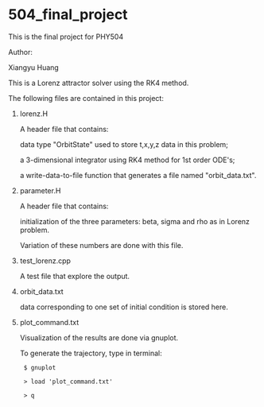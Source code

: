 # 504_final_project

This is the final project for PHY504

Author: 

Xiangyu Huang

This is a Lorenz attractor solver using the RK4 method.

The following files are contained in this project:

1. lorenz.H

    A header file that contains:
    
    data type "OrbitState" used to store t,x,y,z data in this problem;

    a 3-dimensional integrator using RK4 method for 1st order ODE's;

    a write-data-to-file function that generates a file named "orbit_data.txt".

2. parameter.H

    A header file that contains:

    initialization of the three parameters: beta, sigma and rho as in Lorenz problem.

    Variation of these numbers are done with this file.

3. test_lorenz.cpp

    A test file that explore the output. 

4. orbit_data.txt

    data corresponding to one set of initial condition is stored here.

5. plot_command.txt

    Visualization of the results are done via gnuplot. 

    To generate the trajectory, type in terminal:

        $ gnuplot

        > load 'plot_command.txt'

        > q




